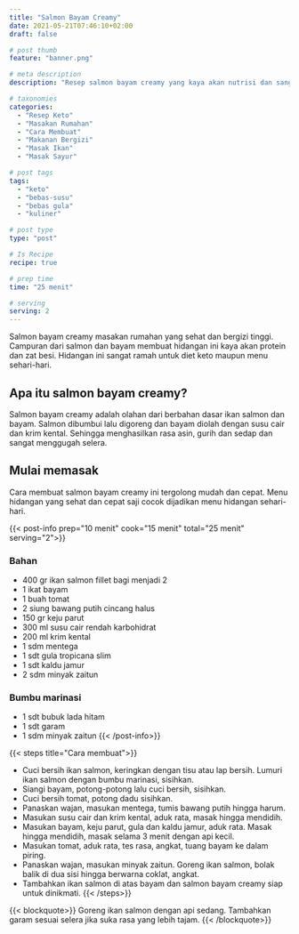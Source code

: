 ```yaml
---
title: "Salmon Bayam Creamy"
date: 2021-05-21T07:46:10+02:00
draft: false

# post thumb
feature: "banner.png"

# meta description
description: "Resep salmon bayam creamy yang kaya akan nutrisi dan sangat lezat. Cara membuatnya mudah dipelajari, baca selengkapnya disini."

# taxonomies
categories:
  - "Resep Keto"
  - "Masakan Rumahan"
  - "Cara Membuat"
  - "Makanan Bergizi"
  - "Masak Ikan"
  - "Masak Sayur"

# post tags
tags:
  - "keto"
  - "bebas-susu"
  - "bebas gula"
  - "kuliner"

# post type
type: "post"

# Is Recipe
recipe: true

# prep time
time: "25 menit"

# serving
serving: 2
---
```

Salmon bayam creamy masakan rumahan yang sehat dan bergizi tinggi. Campuran dari salmon dan bayam membuat hidangan ini kaya akan protein dan zat besi. Hidangan ini sangat ramah untuk diet keto maupun menu sehari-hari.

## Apa itu salmon bayam creamy?

Salmon bayam creamy adalah olahan dari berbahan dasar ikan salmon dan bayam. Salmon dibumbui lalu digoreng dan bayam diolah dengan susu cair dan krim kental. Sehingga menghasilkan rasa asin, gurih dan sedap dan sangat menggugah selera.

## Mulai memasak

Cara membuat salmon bayam creamy ini tergolong mudah dan cepat. Menu hidangan yang sehat dan cepat saji cocok dijadikan menu hidangan sehari-hari.

{{< post-info prep="10 menit" cook="15 menit" total="25 menit" serving="2">}}

### Bahan

-   400 gr ikan salmon fillet bagi menjadi 2
-   1 ikat bayam
-   1 buah tomat
-   2 siung bawang putih cincang halus
-   150 gr keju parut
-   300 ml susu cair rendah karbohidrat
-   200 ml krim kental
-   1 sdm mentega
-   1 sdt gula tropicana slim
-   1 sdt kaldu jamur
-   2 sdm minyak zaitun

### Bumbu marinasi

-   1 sdt bubuk lada hitam
-   1 sdt garam
-   1 sdm minyak zaitun
{{< /post-info>}}

{{< steps title="Cara membuat">}}
-   Cuci bersih ikan salmon, keringkan dengan tisu atau lap bersih. Lumuri ikan salmon dengan bumbu marinasi, sisihkan.
-   Siangi bayam, potong-potong lalu cuci bersih, sisihkan.
-   Cuci bersih tomat, potong dadu sisihkan.
-   Panaskan wajan, masukan mentega, tumis bawang putih hingga harum.
-   Masukan susu cair dan krim kental, aduk rata, masak hingga mendidih.
-   Masukan bayam, keju parut, gula dan kaldu jamur, aduk rata. Masak hingga mendidih, masak selama 3 menit dengan api kecil.
-   Masukan tomat, aduk rata, tes rasa, angkat, tuang bayam ke dalam piring.
-   Panaskan wajan, masukan minyak zaitun. Goreng ikan salmon, bolak balik di dua sisi hingga berwarna coklat, angkat.
-   Tambahkan ikan salmon di atas bayam dan salmon bayam creamy siap untuk dinikmati.
{{< /steps>}}

{{< blockquote>}}
Goreng ikan salmon dengan api sedang. Tambahkan garam sesuai selera jika suka rasa yang lebih tajam.
{{< /blockquote>}}